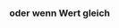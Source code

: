 ﻿### **oder wenn Wert gleich**

<!-- DOCCONTENT
Hier wird ein weiterer Wert zum Vergleich angegeben.
-->


